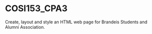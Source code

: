 # COSI153_CPA3
Create, layout and style an HTML web page for Brandeis Students and Alumni Association. 
